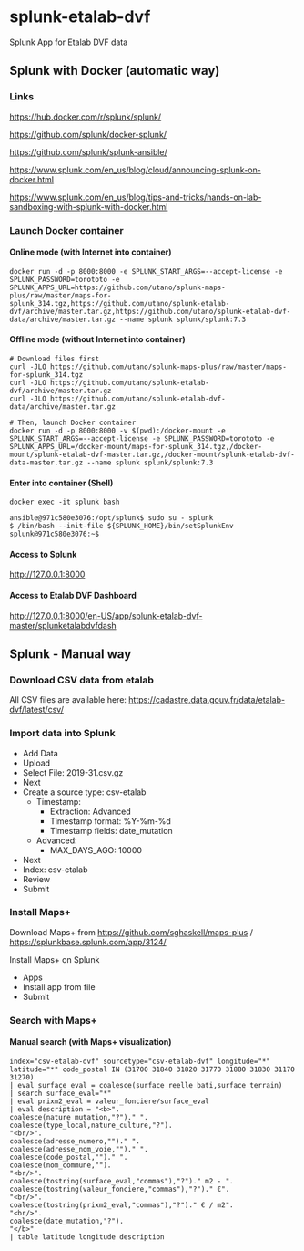 # splunk-etalab-dvf

Splunk App for Etalab DVF data

## Splunk with Docker (automatic way)
### Links
https://hub.docker.com/r/splunk/splunk/

https://github.com/splunk/docker-splunk/

https://github.com/splunk/splunk-ansible/

https://www.splunk.com/en_us/blog/cloud/announcing-splunk-on-docker.html

https://www.splunk.com/en_us/blog/tips-and-tricks/hands-on-lab-sandboxing-with-splunk-with-docker.html

### Launch Docker container
#### Online mode (with Internet into container)
```
docker run -d -p 8000:8000 -e SPLUNK_START_ARGS=--accept-license -e SPLUNK_PASSWORD=torototo -e SPLUNK_APPS_URL=https://github.com/utano/splunk-maps-plus/raw/master/maps-for-splunk_314.tgz,https://github.com/utano/splunk-etalab-dvf/archive/master.tar.gz,https://github.com/utano/splunk-etalab-dvf-data/archive/master.tar.gz --name splunk splunk/splunk:7.3
```

#### Offline mode (without Internet into container)
```
# Download files first
curl -JLO https://github.com/utano/splunk-maps-plus/raw/master/maps-for-splunk_314.tgz
curl -JLO https://github.com/utano/splunk-etalab-dvf/archive/master.tar.gz
curl -JLO https://github.com/utano/splunk-etalab-dvf-data/archive/master.tar.gz

# Then, launch Docker container
docker run -d -p 8000:8000 -v $(pwd):/docker-mount -e SPLUNK_START_ARGS=--accept-license -e SPLUNK_PASSWORD=torototo -e SPLUNK_APPS_URL=/docker-mount/maps-for-splunk_314.tgz,/docker-mount/splunk-etalab-dvf-master.tar.gz,/docker-mount/splunk-etalab-dvf-data-master.tar.gz --name splunk splunk/splunk:7.3
```

#### Enter into container (Shell)
```
docker exec -it splunk bash

ansible@971c580e3076:/opt/splunk$ sudo su - splunk
$ /bin/bash --init-file ${SPLUNK_HOME}/bin/setSplunkEnv
splunk@971c580e3076:~$ 
```

#### Access to Splunk

http://127.0.0.1:8000

#### Access to Etalab DVF Dashboard

http://127.0.0.1:8000/en-US/app/splunk-etalab-dvf-master/splunketalabdvfdash


## Splunk - Manual way

### Download CSV data from etalab

All CSV files are available here: https://cadastre.data.gouv.fr/data/etalab-dvf/latest/csv/

### Import data into Splunk

* Add Data
* Upload
* Select File: 2019-31.csv.gz
* Next
* Create a source type: csv-etalab
	* Timestamp:
		* Extraction: Advanced
		* Timestamp format: %Y-%m-%d
		* Timestamp fields: date_mutation
	* Advanced:
		* MAX_DAYS_AGO: 10000	
* Next
* Index: csv-etalab
* Review
* Submit


### Install Maps+

Download Maps+ from https://github.com/sghaskell/maps-plus / https://splunkbase.splunk.com/app/3124/

Install Maps+ on Splunk
* Apps
* Install app from file
* Submit


### Search with Maps+

#### Manual search (with Maps+ visualization)
```
index="csv-etalab-dvf" sourcetype="csv-etalab-dvf" longitude="*" latitude="*" code_postal IN (31700 31840 31820 31770 31880 31830 31170 31270)
| eval surface_eval = coalesce(surface_reelle_bati,surface_terrain) 
| search surface_eval="*"
| eval prixm2_eval = valeur_fonciere/surface_eval
| eval description = "<b>".
coalesce(nature_mutation,"?")." ".
coalesce(type_local,nature_culture,"?").
"<br/>".
coalesce(adresse_numero,"")." ".
coalesce(adresse_nom_voie,"")." ".
coalesce(code_postal,"")." ".
coalesce(nom_commune,"").
"<br/>".
coalesce(tostring(surface_eval,"commas"),"?")." m2 - ".
coalesce(tostring(valeur_fonciere,"commas"),"?")." €".
"<br/>".
coalesce(tostring(prixm2_eval,"commas"),"?")." € / m2".
"<br/>".
coalesce(date_mutation,"?").
"</b>"
| table latitude longitude description
```
